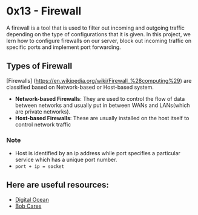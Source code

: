 # 0x13 - Firewall
A firewall is a tool that is used to filter out incoming and outgoing traffic depending on the type of configurations that it is given. In this project, we lern how to configure firewalls on our server, block out incoming traffic on specific ports and implement port forwarding.

## Types of Firewall
[Firewalls] (https://en.wikipedia.org/wiki/Firewall_%28computing%29) are classified based on Network-based or Host-based system.
* **Network-based Firewalls**: They are used to control the flow of data between networks and usually put in between WANs and LANs(which are private networks).
* **Host-based Firewalls**: These are usually installed on the host itself to control network traffic

### Note
* Host is identified by an ip address while port specifies a particular service which has a unique port number. 
* `port + ip = socket`

## Here are useful resources:
* [Digital Ocean](https://www.digitalocean.com/community/tutorials/how-to-set-up-a-firewall-with-ufw-on-ubuntu-20-04)
* [Bob Cares](https://bobcares.com/blog/ufw-port-forwarding/)
